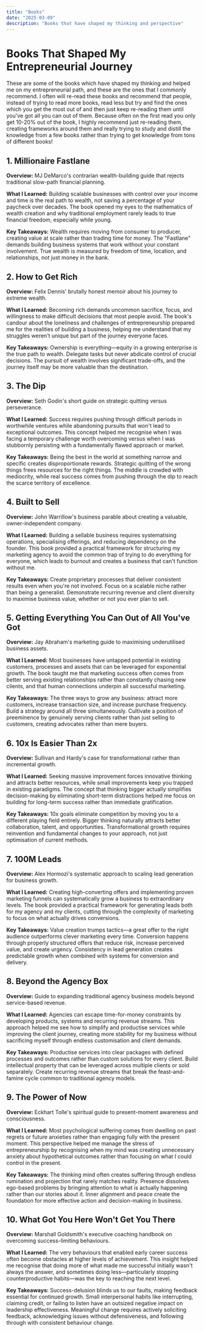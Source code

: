 ```yaml
---
title: "Books"
date: "2025-03-09"
description: "Books that have shaped my thinking and perspective"
---
```


# Books That Shaped My Entrepreneurial Journey

These are some of the books which have shaped my thinking and helped me on my entrepreneurial path, and these are the ones that I commonly recommend. I often will re-read these books and recommend that people, instead of trying to read more books, read less but try and find the ones which you get the most out of and then just keep re-reading them until you've got all you can out of them. Because often on the first read you only get 10-20% out of the book, I highly recommend just re-reading them, creating frameworks around them and really trying to study and distill the knowledge from a few books rather than trying to get knowledge from tons of different books!

## 1. Millionaire Fastlane

**Overview:** MJ DeMarco's contrarian wealth-building guide that rejects traditional slow-path financial planning.

**What I Learned:** Building scalable businesses with control over your income and time is the real path to wealth, not saving a percentage of your paycheck over decades. The book opened my eyes to the mathematics of wealth creation and why traditional employment rarely leads to true financial freedom, especially while young.

**Key Takeaways:** Wealth requires moving from consumer to producer, creating value at scale rather than trading time for money. The "Fastlane" demands building business systems that work without your constant involvement. True wealth is measured by freedom of time, location, and relationships, not just money in the bank.

## 2. How to Get Rich

**Overview:** Felix Dennis' brutally honest memoir about his journey to extreme wealth.

**What I Learned:** Becoming rich demands uncommon sacrifice, focus, and willingness to make difficult decisions that most people avoid. The book's candour about the loneliness and challenges of entrepreneurship prepared me for the realities of building a business, helping me understand that my struggles weren't unique but part of the journey everyone faces.

**Key Takeaways:** Ownership is everything—equity in a growing enterprise is the true path to wealth. Delegate tasks but never abdicate control of crucial decisions. The pursuit of wealth involves significant trade-offs, and the journey itself may be more valuable than the destination.

## 3. The Dip

**Overview:** Seth Godin's short guide on strategic quitting versus perseverance.

**What I Learned:** Success requires pushing through difficult periods in worthwhile ventures while abandoning pursuits that won't lead to exceptional outcomes. This concept helped me recognise when I was facing a temporary challenge worth overcoming versus when I was stubbornly persisting with a fundamentally flawed approach or market.

**Key Takeaways:** Being the best in the world at something narrow and specific creates disproportionate rewards. Strategic quitting of the wrong things frees resources for the right things. The middle is crowded with mediocrity, while real success comes from pushing through the dip to reach the scarce territory of excellence.

## 4. Built to Sell

**Overview:** John Warrillow's business parable about creating a valuable, owner-independent company.

**What I Learned:** Building a sellable business requires systematising operations, specialising offerings, and reducing dependency on the founder. This book provided a practical framework for structuring my marketing agency to avoid the common trap of trying to do everything for everyone, which leads to burnout and creates a business that can't function without me.

**Key Takeaways:** Create proprietary processes that deliver consistent results even when you're not involved. Focus on a scalable niche rather than being a generalist. Demonstrate recurring revenue and client diversity to maximise business value, whether or not you ever plan to sell.

## 5. Getting Everything You Can Out of All You've Got

**Overview:** Jay Abraham's marketing guide to maximising underutilised business assets.

**What I Learned:** Most businesses have untapped potential in existing customers, processes and assets that can be leveraged for exponential growth. The book taught me that marketing success often comes from better serving existing relationships rather than constantly chasing new clients, and that human connections underpin all successful marketing.

**Key Takeaways:** The three ways to grow any business: attract more customers, increase transaction size, and increase purchase frequency. Build a strategy around all three simultaneously. Cultivate a position of preeminence by genuinely serving clients rather than just selling to customers, creating advocates rather than mere buyers.

## 6. 10x Is Easier Than 2x

**Overview:** Sullivan and Hardy's case for transformational rather than incremental growth.

**What I Learned:** Seeking massive improvement forces innovative thinking and attracts better resources, while small improvements keep you trapped in existing paradigms. The concept that thinking bigger actually simplifies decision-making by eliminating short-term distractions helped me focus on building for long-term success rather than immediate gratification.

**Key Takeaways:** 10x goals eliminate competition by moving you to a different playing field entirely. Bigger thinking naturally attracts better collaboration, talent, and opportunities. Transformational growth requires reinvention and fundamental changes to your approach, not just optimisation of current methods.

## 7. 100M Leads

**Overview:** Alex Hormozi's systematic approach to scaling lead generation for business growth.

**What I Learned:** Creating high-converting offers and implementing proven marketing funnels can systematically grow a business to extraordinary levels. The book provided a practical framework for generating leads both for my agency and my clients, cutting through the complexity of marketing to focus on what actually drives conversions.

**Key Takeaways:** Value creation trumps tactics—a great offer to the right audience outperforms clever marketing every time. Conversion happens through properly structured offers that reduce risk, increase perceived value, and create urgency. Consistency in lead generation creates predictable growth when combined with systems for conversion and delivery.

## 8. Beyond the Agency Box

**Overview:** Guide to expanding traditional agency business models beyond service-based revenue.

**What I Learned:** Agencies can escape time-for-money constraints by developing products, systems and recurring revenue streams. This approach helped me see how to simplify and productise services while improving the client journey, creating more stability for my business without sacrificing myself through endless customisation and client demands.

**Key Takeaways:** Productise services into clear packages with defined processes and outcomes rather than custom solutions for every client. Build intellectual property that can be leveraged across multiple clients or sold separately. Create recurring revenue streams that break the feast-and-famine cycle common to traditional agency models.

## 9. The Power of Now

**Overview:** Eckhart Tolle's spiritual guide to present-moment awareness and consciousness.

**What I Learned:** Most psychological suffering comes from dwelling on past regrets or future anxieties rather than engaging fully with the present moment. This perspective helped me manage the stress of entrepreneurship by recognising when my mind was creating unnecessary anxiety about hypothetical outcomes rather than focusing on what I could control in the present.

**Key Takeaways:** The thinking mind often creates suffering through endless rumination and projection that rarely matches reality. Presence dissolves ego-based problems by bringing attention to what is actually happening rather than our stories about it. Inner alignment and peace create the foundation for more effective action and decision-making in business.

## 10. What Got You Here Won't Get You There

**Overview:** Marshall Goldsmith's executive coaching handbook on overcoming success-limiting behaviours.

**What I Learned:** The very behaviours that enabled early career success often become obstacles at higher levels of achievement. This insight helped me recognise that doing more of what made me successful initially wasn't always the answer, and sometimes doing less—particularly stopping counterproductive habits—was the key to reaching the next level.

**Key Takeaways:** Success-delusion blinds us to our faults, making feedback essential for continued growth. Small interpersonal habits like interrupting, claiming credit, or failing to listen have an outsized negative impact on leadership effectiveness. Meaningful change requires actively soliciting feedback, acknowledging issues without defensiveness, and following through with consistent behaviour change.